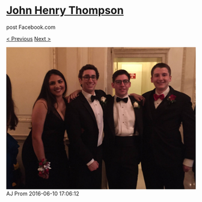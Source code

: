 # [John Henry Thompson](../README.md)
post Facebook.com

[< Previous](2016-06-10-15.md) [Next >](2016-06-10-17.md)

[![](../media/2016-06-10/AJ-Prom-14.jpg)](../README.md)
AJ Prom
2016-06-10 17:06:12